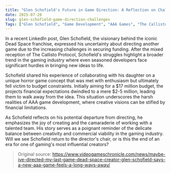 ```yaml
---
title: "Glen Schofield's Future in Game Direction: A Reflection on Challenges and Creativity"
date: 2025-07-28
slug: glen-schofield-game-direction-challenges
Tags: ["Glen Schofield", "Game Development", "AAA Games", "The Callisto Protocol"]
---
```


In a recent LinkedIn post, Glen Schofield, the visionary behind the iconic Dead Space franchise, expressed his uncertainty about directing another game due to the increasing challenges in securing funding. After the mixed reception of The Callisto Protocol, Schofield's struggles highlight a broader trend in the gaming industry where even seasoned developers face significant hurdles in bringing new ideas to life.

Schofield shared his experience of collaborating with his daughter on a unique horror game concept that was met with enthusiasm but ultimately fell victim to budget constraints. Initially aiming for a $17 million budget, the projects financial expectations dwindled to a mere $2-5 million, leading them to walk away from the idea. This situation underscores the harsh realities of AAA game development, where creative visions can be stifled by financial limitations.

As Schofield reflects on his potential departure from directing, he emphasizes the joy of creating and the camaraderie of working with a talented team. His story serves as a poignant reminder of the delicate balance between creativity and commercial viability in the gaming industry. Will we see Schofield return to the director's chair, or is this the end of an era for one of gaming's most influential creators?
> Original source: https://www.videogameschronicle.com/news/maybe-ive-directed-my-last-game-dead-space-creator-glen-schofield-says-a-new-aaa-game-feels-a-long-ways-away/